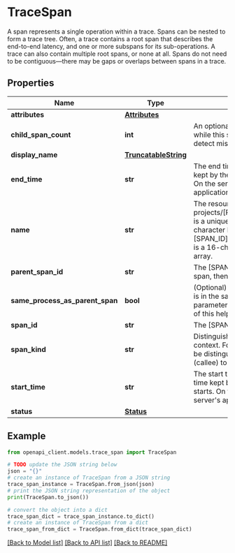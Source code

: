 # TraceSpan

A span represents a single operation within a trace. Spans can be nested to form a trace tree. Often, a trace contains a root span that describes the end-to-end latency, and one or more subspans for its sub-operations. A trace can also contain multiple root spans, or none at all. Spans do not need to be contiguous—there may be gaps or overlaps between spans in a trace.

## Properties

Name | Type | Description | Notes
------------ | ------------- | ------------- | -------------
**attributes** | [**Attributes**](Attributes.md) |  | [optional] 
**child_span_count** | **int** | An optional number of child spans that were generated while this span was active. If set, allows implementation to detect missing child spans. | [optional] 
**display_name** | [**TruncatableString**](TruncatableString.md) |  | [optional] 
**end_time** | **str** | The end time of the span. On the client side, this is the time kept by the local machine where the span execution ends. On the server side, this is the time when the server application handler stops running. | [optional] 
**name** | **str** | The resource name of the span in the following format: projects/[PROJECT_ID]/traces/[TRACE_ID]/spans/SPAN_ID is a unique identifier for a trace within a project; it is a 32-character hexadecimal encoding of a 16-byte array. [SPAN_ID] is a unique identifier for a span within a trace; it is a 16-character hexadecimal encoding of an 8-byte array. | [optional] 
**parent_span_id** | **str** | The [SPAN_ID] of this span&#39;s parent span. If this is a root span, then this field must be empty. | [optional] 
**same_process_as_parent_span** | **bool** | (Optional) Set this parameter to indicate whether this span is in the same process as its parent. If you do not set this parameter, Stackdriver Trace is unable to take advantage of this helpful information. | [optional] 
**span_id** | **str** | The [SPAN_ID] portion of the span&#39;s resource name. | [optional] 
**span_kind** | **str** | Distinguishes between spans generated in a particular context. For example, two spans with the same name may be distinguished using &#x60;CLIENT&#x60; (caller) and &#x60;SERVER&#x60; (callee) to identify an RPC call. | [optional] 
**start_time** | **str** | The start time of the span. On the client side, this is the time kept by the local machine where the span execution starts. On the server side, this is the time when the server&#39;s application handler starts running. | [optional] 
**status** | [**Status**](Status.md) |  | [optional] 

## Example

```python
from openapi_client.models.trace_span import TraceSpan

# TODO update the JSON string below
json = "{}"
# create an instance of TraceSpan from a JSON string
trace_span_instance = TraceSpan.from_json(json)
# print the JSON string representation of the object
print(TraceSpan.to_json())

# convert the object into a dict
trace_span_dict = trace_span_instance.to_dict()
# create an instance of TraceSpan from a dict
trace_span_from_dict = TraceSpan.from_dict(trace_span_dict)
```
[[Back to Model list]](../README.md#documentation-for-models) [[Back to API list]](../README.md#documentation-for-api-endpoints) [[Back to README]](../README.md)



